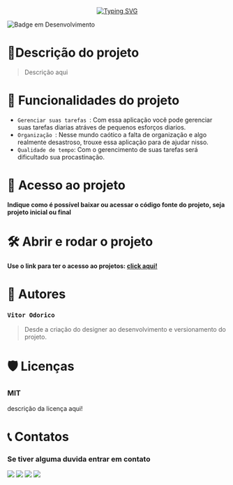 <div align=center>
<a href="https://git.io/typing-svg"><img src="https://readme-typing-svg.demolab.com?font=Roboto&pause=1000&color=D9E6D1&center=true&width=435&lines=Olá mundo!;este é um projeto que venho trazer para vocês; To-do list" alt="Typing SVG" /></a>
</div>

![Badge em Desenvolvimento](http://img.shields.io/static/v1?label=STATUS&message=EM%20DESENVOLVIMENTO&color=GREEN&style=for-the-badge)



# 📄Descrição do projeto
  >  Descrição aqui

# :hammer: Funcionalidades do projeto
- `Gerenciar suas tarefas `: Com essa aplicação você pode gerenciar suas tarefas diarias atráves de pequenos esforços diarios.
- `Organização `: Nesse mundo caótico a falta de organização e algo realmente desastroso, trouxe essa aplicação para de ajudar nisso.
- `Qualidade de tempo`: Com o gerencimento de suas tarefas será dificultado sua procastinação.


# 📁 Acesso ao projeto

**Indique como é possível baixar ou acessar o código fonte do projeto, seja projeto inicial ou final**

# 🛠️ Abrir e rodar o projeto

**Use o link para ter o acesso ao projetos: <a href='#'>click aqui!</a>**

# 🧠 Autores
### `Vitor Odorico` 
  > Desde a criação do designer ao desenvolvimento e versionamento do projeto.

# 🛡️ Licenças 
<h3>MIT</h3> <p>descrição da licença aqui!</p>

# 📞 Contatos

### Se tiver alguma duvida entrar em contato
<div> 
  <a href="#" target="_blank"><img src="https://img.shields.io/badge/Whatsapp-green?style=for-the-badge&logo=whatsapp&logoColor=white" target="_blank"></a>
  <a href="#" target="_blank"><img src="https://img.shields.io/badge/-Instagram-%23E4405F?style=for-the-badge&logo=instagram&logoColor=white" target="_blank"></a>
  <a href = "#"><img src="https://img.shields.io/badge/-Gmail-%23333?style=for-the-badge&logo=gmail&logoColor=white" target="_blank"></a>
  <a href="#" target="_blank"><img src="https://img.shields.io/badge/-LinkedIn-%230077B5?style=for-the-badge&logo=linkedin&logoColor=white" target="_blank"></a> 
  
</div>
